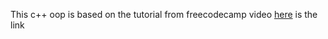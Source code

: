 This c++ oop is based on the tutorial from freecodecamp video [here](https://youtu.be/wN0x9eZLix4) is the link
